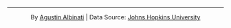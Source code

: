 ---
<p align="center">By <a href="mailto:agustin.albinati@accenture.com?subject=[Streamlit]%20Covid%20Data%20Visualization">Agustin Albinati</a> | Data Source: <a href="https://github.com/CSSEGISandData/COVID-19">Johns Hopkins University</a></p>